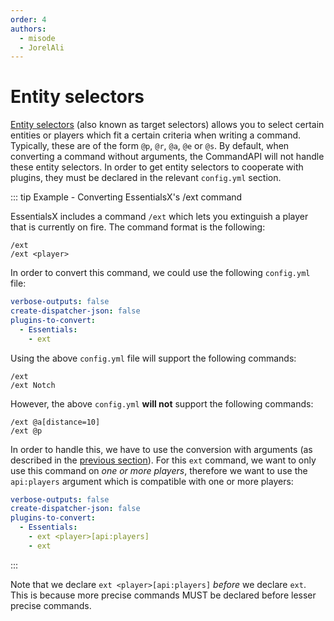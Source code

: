 ```yaml
---
order: 4
authors:
  - misode
  - JorelAli
---
```


# Entity selectors

[Entity selectors](https://minecraft.wiki/w/Target_selectors) (also known as target selectors) allows you to select certain entities or players which fit a certain criteria when writing a command. Typically, these are of the form `@p`, `@r`, `@a`, `@e` or `@s`. By default, when converting a command without arguments, the CommandAPI will not handle these entity selectors. In order to get entity selectors to cooperate with plugins, they must be declared in the relevant `config.yml` section.

::: tip Example - Converting EssentialsX's /ext command

EssentialsX includes a command `/ext` which lets you extinguish a player that is currently on fire. The command format is the following:

```mccmd
/ext
/ext <player>
```

In order to convert this command, we could use the following `config.yml` file:

```yaml
verbose-outputs: false
create-dispatcher-json: false
plugins-to-convert:
  - Essentials:
    - ext
```

Using the above `config.yml` file will support the following commands:

```mccmd
/ext
/ext Notch
```

However, the above `config.yml` **will not** support the following commands:

```mccmd
/ext @a[distance=10]
/ext @p
```

In order to handle this, we have to use the conversion with arguments (as described in the [previous section](./single-command-with-args)). For this `ext` command, we want to only use this command on _one or more players_, therefore we want to use the `api:players` argument which is compatible with one or more players:

```yaml
verbose-outputs: false
create-dispatcher-json: false
plugins-to-convert:
  - Essentials:
    - ext <player>[api:players]
    - ext
```

:::

Note that we declare `ext <player>[api:players]` _before_ we declare `ext`. This is because more precise commands MUST be declared before lesser precise commands.
